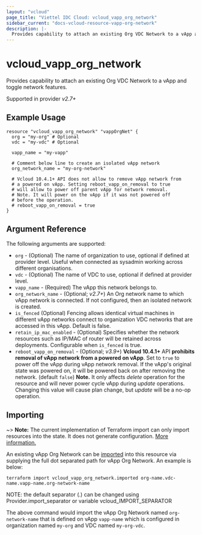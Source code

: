 ```yaml
---
layout: "vcloud"
page_title: "Viettel IDC Cloud: vcloud_vapp_org_network"
sidebar_current: "docs-vcloud-resource-vapp-org-network"
description: |-
  Provides capability to attach an existing Org VDC Network to a vApp and toggle network features.
---
```


# vcloud\_vapp\_org\_network

 Provides capability to attach an existing Org VDC Network to a vApp and toggle network features.

Supported in provider *v2.7+*

## Example Usage

```hcl
resource "vcloud_vapp_org_network" "vappOrgNet" {
  org = "my-org" # Optional
  vdc = "my-vdc" # Optional

  vapp_name = "my-vapp"

  # Comment below line to create an isolated vApp network
  org_network_name = "my-org-network"

  # Vcloud 10.4.1+ API does not allow to remove vApp network from
  # a powered on vApp. Setting reboot_vapp_on_removal to true
  # will allow to power off parent vApp for network removal.
  # Note. It will power on the vApp if it was not powered off 
  # before the operation.
  # reboot_vapp_on_removal = true
}
```

## Argument Reference

The following arguments are supported:

* `org` - (Optional) The name of organization to use, optional if defined at provider level. Useful when 
  connected as sysadmin working across different organisations.
* `vdc` - (Optional) The name of VDC to use, optional if defined at provider level.
* `vapp_name` - (Required) The vApp this network belongs to.
* `org_network_name` - (Optional; *v2.7+*) An Org network name to which vApp network is connected. If not configured, then an isolated network is created.
* `is_fenced` (Optional) Fencing allows identical virtual machines in different vApp networks connect to organization VDC networks that are accessed in this vApp. Default is false.
* `retain_ip_mac_enabled` - (Optional) Specifies whether the network resources such as IP/MAC of router will be retained across deployments. Configurable when `is_fenced` is true.
* `reboot_vapp_on_removal` - (Optional; *v3.9+*) **Vcloud 10.4.1+** API **prohibits removal of vApp
  network from a powered on vApp**. Set to `true` to power off the vApp during vApp network removal.
  If the vApp's original state was powered on, it will be powered back on after removing the
  network. (default `false`) **Note.** It only affects *delete* operation for the resource and will
  never power cycle vApp during *update* operations. Changing this value will cause plan change, but
  *update* will be a no-op operation.

## Importing

~> **Note:** The current implementation of Terraform import can only import resources into the state.
It does not generate configuration. [More information.](https://www.terraform.io/docs/import/)

An existing vApp Org Network can be [imported][docs-import] into this resource
via supplying the full dot separated path for vApp Org Network. An example is below:

[docs-import]: https://www.terraform.io/docs/import/

```
terraform import vcloud_vapp_org_network.imported org-name.vdc-name.vapp-name.org-network-name
```

NOTE: the default separator (.) can be changed using Provider.import_separator or variable vcloud_IMPORT_SEPARATOR

The above command would import the vApp Org Network named `org-network-name` that is defined on vApp 
`vapp-name` which is configured in organization named `my-org` and VDC named `my-org-vdc`.
